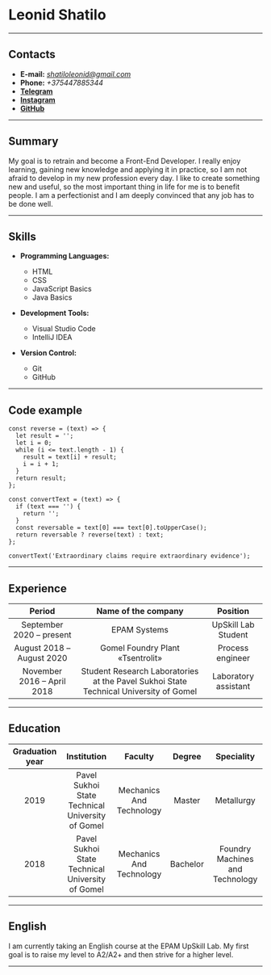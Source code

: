 # Leonid Shatilo

---

## Contacts

* **E-mail:** *shatiloleonid@gmail.com*
* **Phone:** *+375447885344*
* **[Telegram](https://t.me/lyambda)**
* **[Instagram](https://www.instagram.com/sh.lnd)**
* **[GitHub](https://github.com/LeonidShatilo)**

---

## Summary

My goal is to retrain and become a Front-End Developer. I really enjoy learning, gaining new knowledge and applying it in practice, so I am not afraid to develop in my new profession every day. I like to create something new and useful, so the most important thing in life for me is to benefit people. I am a perfectionist and I am deeply convinced that any job has to be done well.

---

## Skills

* **Programming Languages:**
    * HTML
    * CSS
    * JavaScript Basics
    * Java Basics

* **Development Tools:** 
    * Visual Studio Code 
    * IntelliJ IDEA

* **Version Control:** 
    * Git
    * GitHub

---

## Code example

```
const reverse = (text) => {
  let result = '';
  let i = 0;
  while (i <= text.length - 1) {
    result = text[i] + result;
    i = i + 1;
  }
  return result;
};

const convertText = (text) => {
  if (text === '') {
    return '';
  }
  const reversable = text[0] === text[0].toUpperCase();
  return reversable ? reverse(text) : text;
};

convertText('Extraordinary claims require extraordinary evidence');
```

---

## Experience

|           Period           |                                  Name of the company                                  |       Position       |
|:--------------------------:|:-------------------------------------------------------------------------------------:|:--------------------:|
|  September 2020 – present  |                                      EPAM Systems                                     |  UpSkill Lab Student |
|  August 2018 – August 2020 |                            Gomel Foundry Plant «Tsentrolit»                           |   Process engineer   |
| November 2016 – April 2018 | Student Research Laboratories at the Pavel Sukhoi State Technical University of Gomel | Laboratory assistant |

---

## Education

| Graduation year |                    Institution                   |          Faculty         |  Degree  |            Speciality           |
|:---------------:|:------------------------------------------------:|:------------------------:|:--------:|:-------------------------------:|
|       2019      | Pavel Sukhoi State Technical University of Gomel | Mechanics And Technology |  Master  |            Metallurgy           |
|       2018      | Pavel Sukhoi State Technical University of Gomel | Mechanics And Technology | Bachelor | Foundry Machines and Technology |

---

## English

I am currently taking an English course at the EPAM UpSkill Lab. My first goal is to raise my level to A2/A2+ and then strive for a higher level. 

---
